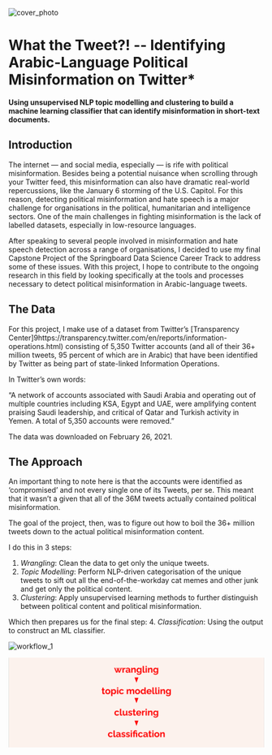 ![cover_photo](./readme_files/tweets_cover.jpg)
# What the Tweet?! -- Identifying Arabic-Language Political Misinformation on Twitter*
**Using unsupervised NLP topic modelling and clustering to build a machine learning classifier that can identify misinformation in short-text documents.**

## Introduction
The internet — and social media, especially — is rife with political misinformation. Besides being a potential nuisance when scrolling through your Twitter feed, this misinformation can also have dramatic real-world repercussions, like the January 6 storming of the U.S. Capitol. For this reason, detecting political misinformation and hate speech is a major challenge for organisations in the political, humanitarian and intelligence sectors. One of the main challenges in fighting misinformation is the lack of labelled datasets, especially in low-resource languages.

After speaking to several people involved in misinformation and hate speech detection across a range of organisations, I decided to use my final Capstone Project of the Springboard Data Science Career Track to address some of these issues. With this project, I hope to contribute to the ongoing research in this field by looking specifically at the tools and processes necessary to detect political misinformation in Arabic-language tweets.

## The Data
For this project, I make use of a dataset from Twitter’s [Transparency Center]9https://transparency.twitter.com/en/reports/information-operations.html) consisting of 5,350 Twitter accounts (and all of their 36+ million tweets, 95 percent of which are in Arabic) that have been identified by Twitter as being part of state-linked Information Operations.

In Twitter’s own words:

“A network of accounts associated with Saudi Arabia and operating out of multiple countries including KSA, Egypt and UAE, were amplifying content praising Saudi leadership, and critical of Qatar and Turkish activity in Yemen. A total of 5,350 accounts were removed.”

The data was downloaded on February 26, 2021.

## The Approach
An important thing to note here is that the accounts were identified as ‘compromised’ and not every single one of its Tweets, per se. This meant that it wasn’t a given that all of the 36M tweets actually contained political misinformation.

The goal of the project, then, was to figure out how to boil the 36+ million tweets down to the actual political misinformation content.

I do this in 3 steps:
1. *Wrangling*: Clean the data to get only the unique tweets.
2. *Topic Modelling*: Perform NLP-driven categorisation of the unique tweets to sift out all the end-of-the-workday cat memes and other junk and get only the political content.
3. *Clustering*: Apply unsupervised learning methods to further distinguish between political content and political misinformation.

Which then prepares us for the final step:
4. *Classification*: Using the output to construct an ML classifier.

![workflow_1](./readme_files/approach_flow.png)

![workflow_2](./readme_files/workflow.png)




